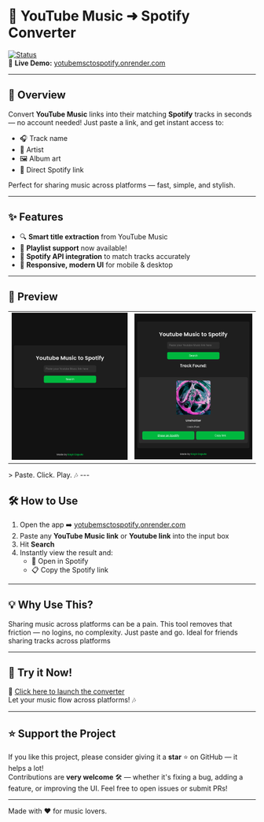 # 🎵 YouTube Music ➜ Spotify Converter

[![Status](https://img.shields.io/badge/status-live-success?style=flat-square)](https://yotubemsctospotify.onrender.com)  
🔗 **Live Demo:** [yotubemsctospotify.onrender.com](https://yotubemsctospotify.onrender.com)

---

## 🚀 Overview

Convert **YouTube Music** links into their matching **Spotify** tracks in seconds — no account needed! Just paste a link, and get instant access to:

- 🎧 Track name
- 🎤 Artist
- 🖼️ Album art
- 🔗 Direct Spotify link

Perfect for sharing music across platforms — fast, simple, and stylish.

---

## ✨ Features

- 🔍 **Smart title extraction** from YouTube Music
- 📝 **Playlist support** now available!
- 🎯 **Spotify API integration** to match tracks accurately
- 📱 **Responsive, modern UI** for mobile & desktop

---

## 📸 Preview

<table>
  <tr>
    <td><img src="./screenshots/ytpsptf1.png" alt="Screenshot 1" width="100%"/></td>
    <td><img src="./screenshots/ytpsptf2.png"" alt="Screenshot 2" width="100%"/></td>
  </tr>
</table>
> Paste. Click. Play. 🎶
---

## 🛠️ How to Use

1. Open the app ➡️ [yotubemsctospotify.onrender.com](https://yotubemsctospotify.onrender.com)
2. Paste any **YouTube Music link** or **Youtube link** into the input box
3. Hit **Search**
4. Instantly view the result and:
   - 🔗 Open in Spotify
   - 📋 Copy the Spotify link

---

## 💡 Why Use This?

Sharing music across platforms can be a pain. This tool removes that friction — no logins, no complexity. Just paste and go. Ideal for friends sharing tracks across platforms

---

## 📣 Try it Now!

🚀 [Click here to launch the converter](https://yotubemsctospotify.onrender.com)  
Let your music flow across platforms! 🎶

---

## ⭐ Support the Project

If you like this project, please consider giving it a **star** ⭐ on GitHub — it helps a lot!  
Contributions are **very welcome** 🛠️ — whether it's fixing a bug, adding a feature, or improving the UI. Feel free to open issues or submit PRs!

---

Made with ❤️ for music lovers.
